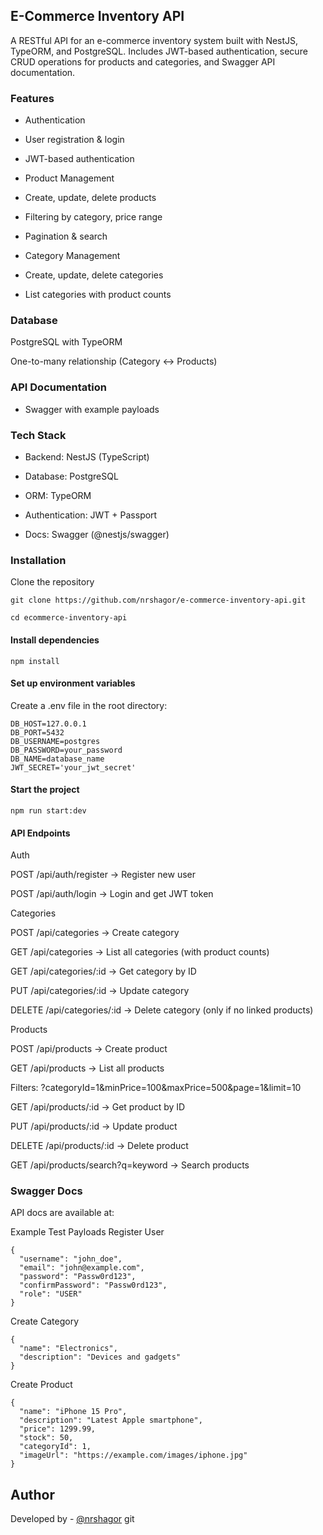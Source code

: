 ## E-Commerce Inventory API

A RESTful API for an e-commerce inventory system built with NestJS, TypeORM, and PostgreSQL.
Includes JWT-based authentication, secure CRUD operations for products and categories, and Swagger API documentation.

### Features

- Authentication

- User registration & login

- JWT-based authentication

- Product Management

- Create, update, delete products

- Filtering by category, price range

- Pagination & search

- Category Management

- Create, update, delete categories

- List categories with product counts

### Database

PostgreSQL with TypeORM

One-to-many relationship (Category ↔ Products)

### API Documentation

- Swagger with example payloads

### Tech Stack

- Backend: NestJS (TypeScript)

- Database: PostgreSQL

- ORM: TypeORM

- Authentication: JWT + Passport

- Docs: Swagger (@nestjs/swagger)

### Installation

Clone the repository

```
git clone https://github.com/nrshagor/e-commerce-inventory-api.git
```

```
cd ecommerce-inventory-api
```

#### Install dependencies

```
npm install
```

#### Set up environment variables

Create a .env file in the root directory:

```
DB_HOST=127.0.0.1
DB_PORT=5432
DB_USERNAME=postgres
DB_PASSWORD=your_password
DB_NAME=database_name
JWT_SECRET='your_jwt_secret'
```

#### Start the project

```
npm run start:dev
```

#### API Endpoints

Auth

POST /api/auth/register → Register new user

POST /api/auth/login → Login and get JWT token

Categories

POST /api/categories → Create category

GET /api/categories → List all categories (with product counts)

GET /api/categories/:id → Get category by ID

PUT /api/categories/:id → Update category

DELETE /api/categories/:id → Delete category (only if no linked products)

Products

POST /api/products → Create product

GET /api/products → List all products

Filters: ?categoryId=1&minPrice=100&maxPrice=500&page=1&limit=10

GET /api/products/:id → Get product by ID

PUT /api/products/:id → Update product

DELETE /api/products/:id → Delete product

GET /api/products/search?q=keyword → Search products

### Swagger Docs

API docs are available at:

Example Test Payloads
Register User

```
{
  "username": "john_doe",
  "email": "john@example.com",
  "password": "Passw0rd123",
  "confirmPassword": "Passw0rd123",
  "role": "USER"
}
```

Create Category

```
{
  "name": "Electronics",
  "description": "Devices and gadgets"
}
```

Create Product

```
{
  "name": "iPhone 15 Pro",
  "description": "Latest Apple smartphone",
  "price": 1299.99,
  "stock": 50,
  "categoryId": 1,
  "imageUrl": "https://example.com/images/iphone.jpg"
}
```

## Author

Developed by - [@nrshagor](https://www.github.com/nrshagor)
git
